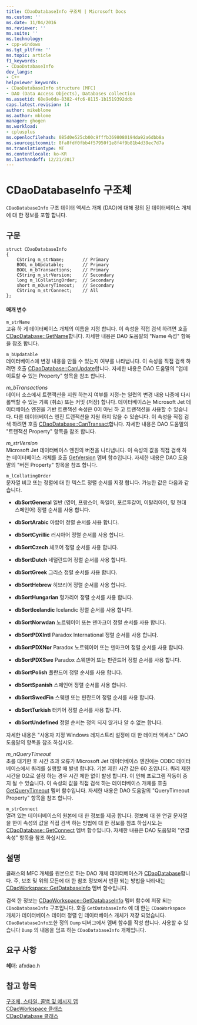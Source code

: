 ```yaml
---
title: CDaoDatabaseInfo 구조체 | Microsoft Docs
ms.custom: ''
ms.date: 11/04/2016
ms.reviewer: ''
ms.suite: ''
ms.technology:
- cpp-windows
ms.tgt_pltfrm: ''
ms.topic: article
f1_keywords:
- CDaoDatabaseInfo
dev_langs:
- C++
helpviewer_keywords:
- CDaoDatabaseInfo structure [MFC]
- DAO (Data Access Objects), Databases collection
ms.assetid: 68e9e0da-8382-4fc6-8115-1b1519392ddb
caps.latest.revision: 14
author: mikeblome
ms.author: mblome
manager: ghogen
ms.workload:
- cplusplus
ms.openlocfilehash: 085d0e525cb00c9fffb3698080194da92a6dbb8a
ms.sourcegitcommit: 8fa8fdf0fbb4f57950f1e8f4f9b81b4d39ec7d7a
ms.translationtype: MT
ms.contentlocale: ko-KR
ms.lasthandoff: 12/21/2017
---
```

# <a name="cdaodatabaseinfo-structure"></a>CDaoDatabaseInfo 구조체
`CDaoDatabaseInfo` 구조 데이터 액세스 개체 (DAO)에 대해 정의 된 데이터베이스 개체에 대 한 정보를 포함 합니다.  
  
## <a name="syntax"></a>구문  
  
```  
struct CDaoDatabaseInfo  
{  
    CString m_strName;       // Primary  
    BOOL m_bUpdatable;       // Primary  
    BOOL m_bTransactions;    // Primary  
    CString m_strVersion;    // Secondary  
    long m_lCollatingOrder;  // Secondary  
    short m_nQueryTimeout;   // Secondary  
    CString m_strConnect;    // All  
};  
```  
  
#### <a name="parameters"></a>매개 변수  
 `m_strName`  
 고유 하 게 데이터베이스 개체의 이름을 지정 합니다. 이 속성을 직접 검색 하려면 호출 [CDaoDatabase::GetName](../../mfc/reference/cdaodatabase-class.md#getname)합니다. 자세한 내용은 DAO 도움말의 "Name 속성" 항목을 참조 합니다.  
  
 `m_bUpdatable`  
 데이터베이스에 변경 내용을 만들 수 있는지 여부를 나타냅니다. 이 속성을 직접 검색 하려면 호출 [CDaoDatabase::CanUpdate](../../mfc/reference/cdaodatabase-class.md#canupdate)합니다. 자세한 내용은 DAO 도움말의 "업데이트할 수 있는 Property" 항목을 참조 합니다.  
  
 *m_bTransactions*  
 데이터 소스에서 트랜잭션을 지원 하는지 여부를 지정-는 일련의 변경 내용 나중에 다시 롤백할 수 있는 기록 (취소) 또는 커밋 (저장) 합니다. 데이터베이스는 Microsoft Jet 데이터베이스 엔진을 기반 트랜잭션 속성은 0이 아닌 하 고 트랜잭션을 사용할 수 있습니다. 다른 데이터베이스 엔진 트랜잭션을 지원 하지 않을 수 있습니다. 이 속성을 직접 검색 하려면 호출 [CDaoDatabase::CanTransact](../../mfc/reference/cdaodatabase-class.md#cantransact)합니다. 자세한 내용은 DAO 도움말의 "트랜잭션 Property" 항목을 참조 합니다.  
  
 *m_strVersion*  
 Microsoft Jet 데이터베이스 엔진의 버전을 나타냅니다. 이 속성의 값을 직접 검색 하는 데이터베이스 개체를 호출 [GetVersion](../../mfc/reference/cdaodatabase-class.md#getversion) 멤버 함수입니다. 자세한 내용은 DAO 도움말의 "버전 Property" 항목을 참조 합니다.  
  
 `m_lCollatingOrder`  
 문자열 비교 또는 정렬에 대 한 텍스트 정렬 순서를 지정 합니다. 가능한 값은 다음과 같습니다.  
  
- **dbSortGeneral** 일반 (영어, 프랑스어, 독일어, 포르투갈어, 이탈리아어, 및 현대 스페인어) 정렬 순서를 사용 합니다.  
  
- **dbSortArabic** 아랍어 정렬 순서를 사용 합니다.  
  
- **dbSortCyrillic** 러시아어 정렬 순서를 사용 합니다.  
  
- **dbSortCzech** 체코어 정렬 순서를 사용 합니다.  
  
- **dbSortDutch** 네덜란드어 정렬 순서를 사용 합니다.  
  
- **dbSortGreek** 그리스 정렬 순서를 사용 합니다.  
  
- **dbSortHebrew** 히브리어 정렬 순서를 사용 합니다.  
  
- **dbSortHungarian** 헝가리어 정렬 순서를 사용 합니다.  
  
- **dbSortIcelandic** Icelandic 정렬 순서를 사용 합니다.  
  
- **dbSortNorwdan** 노르웨이어 또는 덴마크어 정렬 순서를 사용 합니다.  
  
- **dbSortPDXIntl** Paradox International 정렬 순서를 사용 합니다.  
  
- **dbSortPDXNor** Paradox 노르웨이어 또는 덴마크어 정렬 순서를 사용 합니다.  
  
- **dbSortPDXSwe** Paradox 스웨덴어 또는 핀란드어 정렬 순서를 사용 합니다.  
  
- **dbSortPolish** 폴란드어 정렬 순서를 사용 합니다.  
  
- **dbSortSpanish** 스페인어 정렬 순서를 사용 합니다.  
  
- **dbSortSwedFin** 스웨덴 또는 핀란드어 정렬 순서를 사용 합니다.  
  
- **dbSortTurkish** 터키어 정렬 순서를 사용 합니다.  
  
- **dbSortUndefined** 정렬 순서는 정의 되지 않거나 알 수 없는 합니다.  
  
 자세한 내용은 "사용자 지정 Windows 레지스트리 설정에 대 한 데이터 액세스" DAO 도움말의 항목을 참조 하십시오.  
  
 *m_nQueryTimeout*  
 초를 대기한 후 시간 초과 오류가 Microsoft Jet 데이터베이스 엔진에는 ODBC 데이터베이스에서 쿼리를 실행할 때 발생 합니다. 기본 제한 시간 값은 60 초입니다. 쿼리 제한 시간을 0으로 설정 하는 경우 시간 제한 없이 발생 합니다. 이 인해 프로그램 작동이 중지 될 수 있습니다. 이 속성의 값을 직접 검색 하는 데이터베이스 개체를 호출 [GetQueryTimeout](../../mfc/reference/cdaodatabase-class.md#getquerytimeout) 멤버 함수입니다. 자세한 내용은 DAO 도움말의 "QueryTimeout Property" 항목을 참조 합니다.  
  
 `m_strConnect`  
 열려 있는 데이터베이스의 원본에 대 한 정보를 제공 합니다. 정보에 대 한 연결 문자열을 한이 속성의 값을 직접 검색 하는 방법에 대 한 정보를 참조 하십시오.는 [CDaoDatabase::GetConnect](../../mfc/reference/cdaodatabase-class.md#getconnect) 멤버 함수입니다. 자세한 내용은 DAO 도움말의 "연결 속성" 항목을 참조 하십시오.  
  
## <a name="remarks"></a>설명  
 클래스의 MFC 개체를 원본으로 하는 DAO 개체 데이터베이스가 [CDaoDatabase](../../mfc/reference/cdaodatabase-class.md)합니다. 주, 보조 및 위의 모든에 대 한 참조 정보에서 반환 되는 방법을 나타내는 [CDaoWorkspace::GetDatabaseInfo](../../mfc/reference/cdaoworkspace-class.md#getdatabaseinfo) 멤버 함수입니다.  
  
 검색 한 정보는 [CDaoWorkspace::GetDatabaseInfo](../../mfc/reference/cdaoworkspace-class.md#getdatabaseinfo) 멤버 함수에 저장 되는 `CDaoDatabaseInfo` 구조입니다. 호출 `GetDatabaseInfo` 에 대 한는 `CDaoWorkspace` 개체가 데이터베이스 데이터 정렬 인 데이터베이스 개체가 저장 되었습니다. `CDaoDatabaseInfo`또한 정의 `Dump` 디버그에서 멤버 함수를 작성 합니다. 사용할 수 있습니다 `Dump` 의 내용을 덤프 하는 `CDaoDatabaseInfo` 개체입니다.  
  
## <a name="requirements"></a>요구 사항  
 **헤더:** afxdao.h  
  
## <a name="see-also"></a>참고 항목  
 [구조체, 스타일, 콜백 및 메시지 맵](../../mfc/reference/structures-styles-callbacks-and-message-maps.md)   
 [CDaoWorkspace 클래스](../../mfc/reference/cdaoworkspace-class.md)   
 [CDaoDatabase 클래스](../../mfc/reference/cdaodatabase-class.md)
